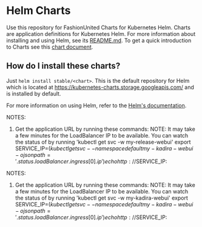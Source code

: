 # Helm Charts

Use this repository for FashionUnited Charts for Kubernetes Helm. Charts are application definitions for Kubernetes Helm. For more information about installing and using Helm, see its
[README.md](https://github.com/kubernetes/helm/tree/master/README.md). To get a quick introduction to Charts see this [chart document](https://github.com/kubernetes/helm/blob/master/docs/charts.md).

## How do I install these charts?

Just `helm install stable/<chart>`. This is the default repository for Helm which is located at https://kubernetes-charts.storage.googleapis.com/ and is installed by default.

For more information on using Helm, refer to the [Helm's documentation](https://github.com/kubernetes/helm#docs).

NOTES:
1. Get the application URL by running these commands:
     NOTE: It may take a few minutes for the LoadBalancer IP to be available.
           You can watch the status of by running 'kubectl get svc 
           -w my-release-webui'
  export SERVICE_IP=$(kubectl get svc --namespace default my-kadira-webui -o jsonpath='{.status.loadBalancer.ingress[0].ip}')
  echo http://$SERVICE_IP:

  NOTES:
1. Get the application URL by running these commands:
     NOTE: It may take a few minutes for the LoadBalancer IP to be available.
           You can watch the status of by running 'kubectl get svc -w my-kadira-webui'
  export SERVICE_IP=$(kubectl get svc --namespace default my-kadira-webui -o jsonpath='{.status.loadBalancer.ingress[0].ip}')
  echo http://$SERVICE_IP: